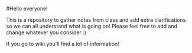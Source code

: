 #Hello everyone!

This is a repository to gather notes from class and add extra clarifications so we can all understand what is going on!
Please feel free to add and change whatever you consider :)

If you go to wiki you'll find a lot of information!

